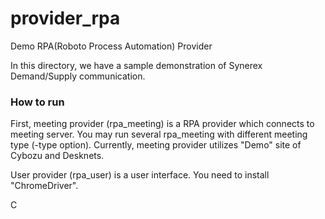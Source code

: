 # provider_rpa
Demo RPA(Roboto Process Automation) Provider

In this directory, we have a sample demonstration of Synerex Demand/Supply communication.


### How to run

First, meeting provider (rpa_meeting) is a RPA provider which connects to meeting server.
You may run several rpa_meeting with different meeting type (-type option).
Currently, meeting provider utilizes "Demo" site of Cybozu and Desknets.

User provider (rpa_user) is a user interface. You need to install "ChromeDriver".

C